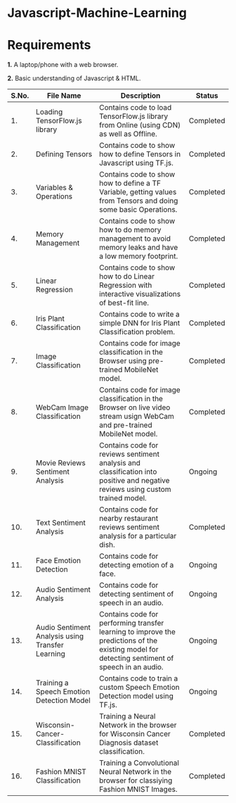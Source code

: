 # Javascript-Machine-Learning

# Requirements

**1.** A laptop/phone with a web browser.

**2.** Basic understanding of Javascript & HTML.

| S.No. |     File Name   |                       Description                         |   Status    |
| ----- | --------------- | --------------------------------------------------------- | ----------- |
|  1.   | Loading TensorFlow.js library| Contains code to load TensorFlow.js library from Online (using CDN) as well as Offline. | Completed |
|  2.   | Defining Tensors | Contains code to show how to define Tensors in Javascript using TF.js. | Completed | 
|  3.   | Variables & Operations | Contains code to show how to define a TF Variable, getting values from Tensors and doing some basic Operations. | Completed |
|  4.   | Memory Management | Contains code to show how to do memory management to avoid memory leaks and have a low memory footprint. | Completed |
|  5.   | Linear Regression | Contains code to show how to do Linear Regression with interactive visualizations of best-fit line. | Completed |
|  6.   | Iris Plant Classification | Contains code to write a simple DNN for Iris Plant Classification problem. | Completed |
|  7.   | Image Classification | Contains code for image classification in the Browser using pre-trained MobileNet model. | Completed |
|  8.   | WebCam Image Classification | Contains code for image classification in the Browser on live video stream usign WebCam and pre-trained MobileNet model.  | Completed |
|  9.   | Movie Reviews Sentiment Analysis | Contains code for reviews sentiment analysis and classification into positive and negative reviews using custom trained model. | Ongoing |
|  10.  | Text Sentiment Analysis | Contains code for nearby restaurant reviews sentiment analysis for a particular dish. | Completed |
|  11.  | Face Emotion Detection | Contains code for detecting emotion of a face. | Ongoing |
|  12.  | Audio Sentiment Analysis | Contains code for detecting sentiment of speech in an audio. | Ongoing |
|  13.  | Audio Sentiment Analysis using Transfer Learning | Contains code for performing transfer learning to improve the predictions of the existing model for detecting sentiment of speech in an audio. | Ongoing |
|  14.  | Training a Speech Emotion Detection Model | Contains code to train a custom Speech Emotion Detection model using TF.js. | Ongoing |
|  15. | Wisconsin-Cancer-Classification | Training a Neural Network in the browser for Wisconsin Cancer Diagnosis dataset classification. | Completed |
|  16. | Fashion MNIST Classification | Training a Convolutional Neural Network in the browser for classiying Fashion MNIST Images. | Completed |
